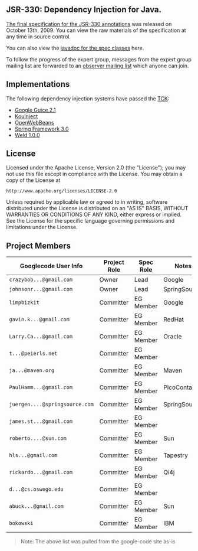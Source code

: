 JSR-330: Dependency Injection for Java.
------

[The final specification for the JSR-330 annotations][spec] was released on
October 13th, 2009. You can view the raw materials of the specification
at any time in source control.

You can also view the [javadoc for the spec classes][javadoc] here.


To follow the progress of the expert group, messages from the expert group
mailing list are forwarded to an [observer mailing list] which anyone can
join.

## Implementations

The following dependency injection systems have passed the [TCK][release]:

  * [Google Guice 2.1](http://github.com/google/guice)
  * [KouInject](http://kouinject.googlecode.com/)
  * [OpenWebBeans](http://openwebbeans.apache.org/1.0.0-SNAPSHOT/jsr330.html)
  * [Spring Framework 3.0](http://www.springsource.com/download/community)
  * [Weld 1.0.0](http://www.seamframework.org/Weld)

## License

Licensed under the Apache License, Version 2.0 (the "License");
you may not use this file except in compliance with the License.
You may obtain a copy of the License at

    http://www.apache.org/licenses/LICENSE-2.0

Unless required by applicable law or agreed to in writing, software
distributed under the License is distributed on an "AS IS" BASIS,
WITHOUT WARRANTIES OR CONDITIONS OF ANY KIND, either express or implied.
See the License for the specific language governing permissions and
limitations under the License.

## Project Members

| Googlecode User Info           | Project Role | Spec Role | Notes           |
| ------------------------------ | ------------ | --------- | --------------- |
| `crazybob...@gmail.com`        | Owner        | Lead      | Google          |
| `johnsonr...@gmail.com`        | Owner        | Lead      | SpringSource    |
| `limpbizkit`                   | Committer    | EG Member | Google          |
| `gavin.k...@gmail.com`         | Committer    | EG Member | RedHat          |
| `Larry.Ca...@gmail.com`        | Committer    | EG Member | Oracle          |
| `t...@peierls.net`             | Committer    | EG Member |                 |
| `ja...@maven.org`              | Committer    | EG Member | Maven           |
| `PaulHamm...@gmail.com`        | Committer    | EG Member | PicoContainer   |
| `juergen....@springsource.com` | Committer    | EG Member | SpringSource    |
| `james.st...@gmail.com`        | Committer    | EG Member |                 |
| `roberto....@sun.com`          | Committer    | EG Member | Sun             |
| `hls...@gmail.com`             | Committer    | EG Member | Tapestry        |
| `rickardo...@gmail.com`        | Committer    | EG Member | Qi4j            |
| `d...@cs.oswego.edu`           | Committer    | EG Member |                 |
| `abuck...@gmail.com`           | Committer    | EG Member | Sun             |
| `bokowski`                     | Committer    | EG Member | IBM             |

> Note: The above list was pulled from the google-code site as-is

[spec]: http://javax-inject.github.io/javax-inject/api/javax/inject/package-summary.html
[observer mailing list]: http://groups.google.com/group/atinject-observer
[javadoc]: http://javax-inject.github.io/javax-inject/api/index.html
[release]: https://github.com/javax-inject/javax-inject/releases/tag/1
